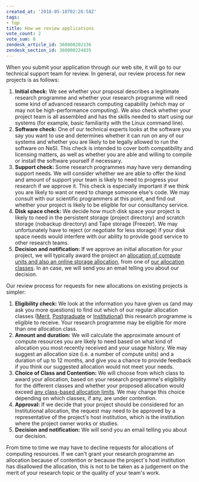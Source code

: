 ```yaml
---
created_at: '2018-05-18T02:26:58Z'
tags:
- tqp
title: How we review applications
vote_count: 2
vote_sum: 0
zendesk_article_id: 360000202136
zendesk_section_id: 360000224835
---
```


When you submit your application through our web site, it will go to our
technical support team for review. In general, our review process for
new projects is as follows:

1. **Initial check:** We see whether your proposal describes a
    legitimate research programme and whether your research programme
    will need some kind of advanced research computing capability (which
    may or may not be high-performance computing). We also check whether
    your project team is all assembled and has the skills needed to
    start using our systems (for example, basic familiarity with the
    Linux command line).  
2. **Software check:** One of our technical experts looks at the
    software you say you want to use and determines whether it can run
    on any of our systems and whether you are likely to be legally
    allowed to run the software on NeSI. This check is intended to cover
    both compatibility and licensing matters, as well as whether you are
    able and willing to compile or install the software yourself if
    necessary.
3. **Support check:** Some research programmes may have very demanding
    support needs. We will consider whether we are able to offer the
    kind and amount of support your team is likely to need to progress
    your research if we approve it. This check is especially important
    if we think you are likely to want or need to change someone else's
    code. We may consult with our scientific programmers at this point,
    and find out whether your project is likely to be eligible for our
    consultancy service.
4. **Disk space check:** We decide how much disk space your project is
    likely to need in the persistent storage (project directory) and
    scratch storage (nobackup directory) and Tape storage (Freezer). We may unfortunately have to
    reject (or negotiate for less storage) if your disk space needs
    would interfere with our ability to provide good service to other
    research teams.
5. **Decision and notification:** If we approve an initial allocation
    for your project, we will typically award the project an
    [allocation of compute units and also an online storage allocation](../../Getting_Started/Accounts-Projects_and_Allocations/What_is_an_allocation.md),
    from one of [our allocation classes](../../General/NeSI_Policies/Allocation_classes.md).
    In an case, we will send you an email telling you about our decision.

Our review process for requests for new allocations on existing projects
is simpler:

1. **Eligibility check:** We look at the information you have given us
    (and may ask you more questions) to find out which of our regular
    allocation classes
    ([Merit](Merit_allocations.md),
    [Postgraduate](Postgraduate_allocations.md)
    or
    [Institutional](Institutional_allocations.md))
    this research programme is eligible to receive. Your research
    programme may be eligible for more than one allocation class.
2. **Amount and duration:** We will calculate the approximate amount of
    compute resources you are likely to need based on what kind of
    allocation you most recently received and your usage history. We may
    suggest an allocation size (i.e. a number of compute units)
    and a duration of up to 12 months, and give you
    a chance to provide feedback if you think our suggested allocation
    would not meet your needs.
3. **Choice of Class and Contention:** We will choose from which class
    to award your allocation, based on your research programme's
    eligibility for the different classes and whether your proposed
    allocation would exceed [any class-based allocation limits](Allocation_classes.md).
    We may change this choice depending on which classes, if any, are
    under contention.
4. **Approval:** If we decide that your project should be considered
    for an Institutional allocation, the request may need to be approved
    by a representative of the project's host institution, which is the
    institution where the project owner works or studies.
5. **Decision and notification:** We will send you an email telling you
    about our decision.

From time to time we may have to decline requests for allocations of
computing resources. If we can't grant your research programme an
allocation because of contention or because the project's host
institution has disallowed the allocation, this is not to be taken as a
judgement on the merit of your research topic or the quality of your
team's work.
